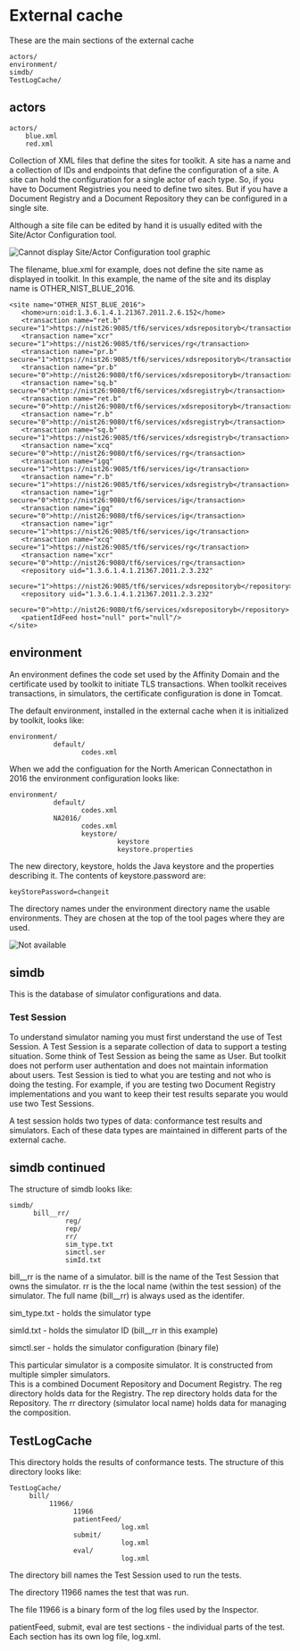 # External cache

These are the main sections of the external cache

    actors/
    environment/
    simdb/
    TestLogCache/
    
## actors

    actors/
        blue.xml
        red.xml



Collection of XML files that define the sites for toolkit.  A site has a name and a collection of IDs and
endpoints that define the configuration of a site.  A site can hold the configuration for a single actor of each
type.  So, if you have to Document Registries you need to define two sites. But if you have a Document Registry
and a Document Repository they can be configured in a single site.

Although a site file can be edited by hand it is usually edited with the Site/Actor Configuration tool.


![Cannot display Site/Actor Configuration tool graphic](../images/Site_tool.png)

The filename, blue.xml for example, does not define the site name as displayed in toolkit.  In this example, the 
name of the site and its display name is OTHER_NIST_BLUE_2016.

    <site name="OTHER_NIST_BLUE_2016">
       <home>urn:oid:1.3.6.1.4.1.21367.2011.2.6.152</home>
       <transaction name="ret.b" secure="1">https://nist26:9085/tf6/services/xdsrepositoryb</transaction>
       <transaction name="xcr" secure="1">https://nist26:9085/tf6/services/rg</transaction>
       <transaction name="pr.b" secure="1">https://nist26:9085/tf6/services/xdsrepositoryb</transaction>
       <transaction name="pr.b" secure="0">http://nist26:9080/tf6/services/xdsrepositoryb</transaction>
       <transaction name="sq.b" secure="0">http://nist26:9080/tf6/services/xdsregistryb</transaction>
       <transaction name="ret.b" secure="0">http://nist26:9080/tf6/services/xdsrepositoryb</transaction>
       <transaction name="r.b" secure="0">http://nist26:9080/tf6/services/xdsregistryb</transaction>
       <transaction name="sq.b" secure="1">https://nist26:9085/tf6/services/xdsregistryb</transaction>
       <transaction name="xcq" secure="0">http://nist26:9080/tf6/services/rg</transaction>
       <transaction name="igq" secure="1">https://nist26:9085/tf6/services/ig</transaction>
       <transaction name="r.b" secure="1">https://nist26:9085/tf6/services/xdsregistryb</transaction>
       <transaction name="igr" secure="0">http://nist26:9080/tf6/services/ig</transaction>
       <transaction name="igq" secure="0">http://nist26:9080/tf6/services/ig</transaction>
       <transaction name="igr" secure="1">https://nist26:9085/tf6/services/ig</transaction>
       <transaction name="xcq" secure="1">https://nist26:9085/tf6/services/rg</transaction>
       <transaction name="xcr" secure="0">http://nist26:9080/tf6/services/rg</transaction>
       <repository uid="1.3.6.1.4.1.21367.2011.2.3.232"
             secure="1">https://nist26:9085/tf6/services/xdsrepositoryb</repository>
       <repository uid="1.3.6.1.4.1.21367.2011.2.3.232"
             secure="0">http://nist26:9080/tf6/services/xdsrepositoryb</repository>
       <patientIdFeed host="null" port="null"/>
    </site>

## environment

An environment defines the code set used by the Affinity Domain and the certificate used by toolkit to 
initiate TLS transactions.  When toolkit receives transactions, in simulators, the certificate configuration 
is done in Tomcat.

The default environment, installed in the external cache when it is initialized by toolkit, looks like:

    environment/
               default/
                      codes.xml
                      
When we add the configuation for the North American Connectathon in 2016 the environment configuration looks like:

    environment/
               default/
                      codes.xml
               NA2016/
                      codes.xml
                      keystore/
                               keystore
                               keystore.properties
                               
The new directory, keystore, holds the Java keystore and the properties describing it. The contents of
keystore.password are:

    keyStorePassword=changeit

The directory names under the environment directory name the usable environments.  They are chosen at
the top of the tool pages where they are used.

![Not available](../images/environ_choice.png "Environment Selections")

## simdb

This is the database of simulator configurations and data. 


### Test Session

To understand simulator naming you must first understand the use of Test Session.  A Test Session is a separate
collection of data to support a testing situation.  Some think of Test Session as being the same as User.  But
toolkit does not perform user authentation and does not maintain information about users. Test Session is tied to
what you are testing and not who is doing the testing. For example, if you are testing two Document Registry 
implementations and you want to keep their test results separate you would use two Test Sessions.

A test session holds two types of data: 
conformance test results and simulators.  Each of these data types are maintained in different parts of the
external cache.

## simdb continued

The structure of simdb looks like:

    simdb/
          bill__rr/
                  reg/
                  rep/
                  rr/
                  sim_type.txt
                  simctl.ser
                  simId.txt
                  
bill__rr is the name of a simulator. bill is the name of the Test Session that owns the simulator.  rr is the
the local name (within the test session) of the simulator.  The full name (bill__rr) is always used as the
identifer.

sim_type.txt - holds the simulator type

simId.txt - holds the simulator ID (bill__rr in this example)

simctl.ser - holds the simulator configuration (binary file)

This particular simulator is a composite simulator.  It is constructed from multiple simpler simulators.  
This is a combined Document Repository and Document Registry.  The reg directory holds data for the Registry.
The rep directory holds data for the Repository.  The rr directory (simulator local name) holds data for 
managing the composition.

## TestLogCache

This directory holds the results of conformance tests. The structure of this directory looks like:

    TestLogCache/
         bill/
              11966/
                    11966
                    patientFeed/
                                log.xml
                    submit/
                                log.xml
                    eval/
                                log.xml
                           
The directory bill names the Test Session used to run the tests.

The directory 11966 names the test that was run.

The file 11966 is a binary form of the log files used by the Inspector.

patientFeed, submit, eval are test sections - the individual parts of the test.  Each section has its own 
log file, log.xml.

